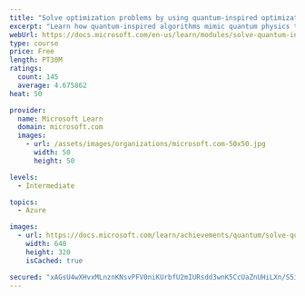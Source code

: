 ```yaml
---
title: "Solve optimization problems by using quantum-inspired optimization"
excerpt: "Learn how quantum-inspired algorithms mimic quantum physics to solve difficult optimization problems."
webUrl: https://docs.microsoft.com/en-us/learn/modules/solve-quantum-inspired-optimization-problems/
type: course
price: Free
length: PT30M
ratings:
  count: 145
  average: 4.675862
heat: 50

provider:
  name: Microsoft Learn
  domain: microsoft.com
  images:
    - url: /assets/images/organizations/microsoft.com-50x50.jpg
      width: 50
      height: 50

levels:
  - Intermediate

topics:
  - Azure

images:
  - url: https://docs.microsoft.com/learn/achievements/quantum/solve-quantum-inspired-optimization-problems-social.png
    width: 640
    height: 320
    isCached: true

secured: "xAGsU4wXHvxMLnznKNsvPFV0niKUrbfU2mIURsdd3wnK5CcUaZnUHiLXn/S5iFCYYac8R4VzGe9RYzqdjVuARBLjEMrQzeMyF9iGtYiZ7+6kXqI6m8xIS99S5onWwEq4ITgUMETJRMm7UYKG2dlpZH2JxICw86WDxiq1tLg65Px5aHhTN4ChaMNc8D9ULjeG+zHUeeKfazcql3bsefAAlh/wbzY91yQMs6ByXeEMc441rtA3AwI0GKeIgQVOmYSzW64OnsY6A9ITUn/HRQntP0oh/lBQhUsR7GpDcqCafjMgaBRyTgoHs5yqiLYe6hkcwXzSb63VGlPSVYlkGKUzmvw4RxwlZ9wmDXEpMSbhym6xxuQesy6FP6x53fTRiCI5rxmdZ+TKD2u4jwkDOpzC8uc9mL3YZS6auwpaR8qSWLo=;lO/kPDOiQ3tUh3g53bd6Gw=="
---
```


